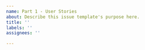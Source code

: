 ```yaml
---
name: Part 1 - User Stories
about: Describe this issue template's purpose here.
title: ''
labels: ''
assignees: ''

---
```



